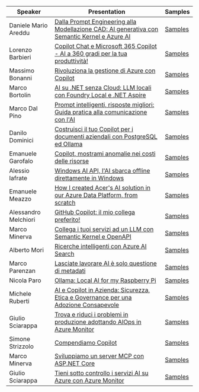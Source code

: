|Speaker|Presentation|Samples|
|---|---|---|
|Daniele Mario Areddu|[Dalla Prompt Engineering alla Modellazione CAD: AI generativa con Semantic Kernel e Azure AI]()|[Samples]()|
|Lorenzo Barbieri|[Copilot Chat e Microsoft 365 Copilot - AI a 360 gradi per la tua produttività!]()|[Samples]()|
|Massimo Bonanni|[Rivoluziona la gestione di Azure con Copilot](https://raw.githubusercontent.com/massimobonanni/massimobonanni/master/slides/1nn0vai2025.pdf)|[Samples](https://github.com/massimobonanni/CopilotAzure-Demos)|
|Marco Bortolin|[AI su .NET senza Cloud: LLM locali con Foundry Local e .NET Aspire](https://github.com/bortolin/AspireFoundryLocalExample/blob/main/1nn0vAI-FL-Aspire.pdf)|[Samples](https://github.com/bortolin/AspireFoundryLocalExample/tree/main)|
|Marco Dal Pino|[Prompt intelligenti, risposte migliori: Guida pratica alla comunicazione con l'AI]()|[Samples]()|
|Danilo Dominici|[Costruisci il tuo Copilot per i documenti aziendali con PostgreSQL ed Ollama](https://github.com/ddominici/Presentations/blob/main/2025/1nn0vAI%202025/Costruisci%20il%20tuo%20copilot%20per%20i%20documenti%20aziendali.pdf)|[Samples](https://github.com/ddominici/Presentations/tree/main/2025/1nn0vAI%202025)|
|Emanuele Garofalo|[Copilot, mostrami anomalie nei costi delle risorse]()|[Samples]()|
|Alessio Iafrate|[Windows AI API, l'AI sbarca offline direttamente in Windows](https://1drv.ms/p/c/e8c623e54f96bdf1/EfwrLR-7U0lBgXgrnIsGvTYBx5KtUSo_s_JGlKQJchQadA?e=HGLeXV)|[Samples](https://github.com/a-iafrate/MauiAIDemo)|
|Emanuele Meazzo|[How I created Acer's AI solution in our Azure Data Platform, from scratch]()|[Samples]()|
|Alessandro Melchiori|[GitHub Copilot: il mio collega preferito!]()|[Samples]()|
|Marco Minerva|[Collega i tuoi servizi ad un LLM con Semantic Kernel e OpenAPI](https://1drv.ms/p/c/4af1190e2b3b463e/EaJYVhMCiWJKlN6TsdNsqaQBVzhoktgwLGNX5oLZCrgrPA)|[Samples](https://github.com/marcominerva/SemanticKernelOpenApi)|
|Alberto Mori|[Ricerche intelligenti con Azure AI Search](https://github.com/albx/my-talks/blob/main/2025/1nn0vAI/1nn0vAI_AISearch.pdf)|[Samples](https://github.com/albx/smart-searches)|
|Marco Parenzan|[Lasciate lavorare AI è solo questione di metadati](https://github.com/marcoparenzan/communityactivity/tree/main/Myself/2025/2025.09.27%201nn0vAI%202025)|[Samples](https://github.com/marcoparenzan/TheAIThing)|
|Nicola Paro|[Ollama: Local AI for my Raspberry Pi](https://github.com/nicolaparo/conferences/blob/main/2025-09-27-1nn0vAI/presentation.pdf )|[Samples](https://github.com/nicolaparo/InnovAIDemo)|
|Michele Ruberti|[AI e Copilot in Azienda: Sicurezza, Etica e Governance per una Adozione Consapevole](https://365italy-my.sharepoint.com/:b:/g/personal/michele_ruberti_info/EfGxNs-kPzRFuV5TDBYb5OEBFFYPdluN05GRc7HTwICTyg?e=6d1dqV)|[Samples]()|
|Giulio Sciarappa|[Trova e riduci i problemi in produzione adottando AIOps in Azure Monitor](https://github.com/giulios123/presentations/blob/main/1nn0vAI%20AIOPS.pdf)|[Samples]()|
|Simone Strizzolo|[Compendiamo Copilot](https://beantech-my.sharepoint.com/:p:/g/personal/simone_strizzolo_beantech_it/EVsqeG3DUypLv4EliVIjdCwB6zhwwCPScpVUTn6Iq0c7JQ?e=ALDmA6)|[Samples]()|
|Marco Minerva|[Sviluppiamo un server MCP con ASP.NET Core](https://1drv.ms/p/c/4af1190e2b3b463e/ETApthIFL2FMiUWJZL0JIKkBbCJsqBrVf0Hw-p-1iCWRqw)|[Samples](https://github.com/marcominerva/McpServerAspNetCore)|
|Giulio Sciarappa|[Tieni sotto controllo i servizi AI su Azure con Azure Monitor](https://github.com/giulios123/presentations/blob/main/1nn0vAI%20-%20Controlla%20AI%20con%20Azure%20Monitor.pdf)|[Samples]()|
